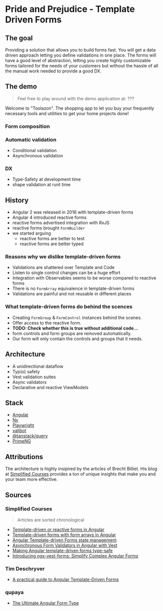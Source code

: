 # Pride and Prejudice - Template Driven Forms

## The goal

Providing a solution that allows you to build forms fast.
You will get a data driven approach letting you define validations in one place.
The forms will have a good level of abstraction, letting you create highly customizable forms tailored for the
needs of your customers but without the hassle of all the manual work needed to provide a good DX.

## The demo
> Feel free to play around with the demo application at: ???

Welcome to "Toolazon".
The shopping app to let you buy your frequently necessary tools and utilities to get your home projects done! 

### Form composition

### Automatic validation

- Conditional validation
- Asynchronous validation

### DX

- Type-Safety at development time
- shape validation at runt time

## History

- Angular 2 was released in 2016 with template-driven forms
- Angular 4 introduced reactive forms
- reactive forms advertised integration with RxJS
- reactive forms brought `FormBuilder`
- we started arguing 
  - reactive forms are better to test
  - reactive forms are better typed

### Reasons why we dislike template-driven forms

- Validations are shattered over Template and Code 
- Listen to single control changes can be a huge effort
- Integration with Observables seems to be worse compared to reactive forms
- There is no `FormArray` equivalence in template-driven forms
- Validations are painful and not reusable in different places

### What template-driven forms do behind the scences

- Creating `FormGroup` & `FormControl` instances behind the scenes.
- Offer access to the reactive form.
- **TODO: Check whether this is true without additional code...**
- form controls and form groups are removed automatically.
- Our form will only contain the controls and groups that it needs.

## Architecture

- A unidirectional dataflow
- Typ(o) safety
- Vest validation suites
- Async validators
- Declarative and reactive ViewModels

## Stack

- [Angular](angular.dev)
- [Nx](nx.dev)
- [Playwright](https://playwright.dev/dotnet/)
- [valibot](https://valibot.dev/api/array/)
- [@tanstack/query](https://tanstack.com/query/latest/docs/framework/angular/overview)
- [PrimeNG](https://primeng.org/)

## Attributions

The architecture is highly insipired by the articles of Brecht Billiet.
His blog at [Simplified Courses](https://www.simplified.courses/) provides a ton of unique insights that make you and your team more effective.

## Sources

### Simplified Courses
> Articles are sorted chronological

- [Template-driven or reactive forms in Angular](https://blog.simplified.courses/template-driven-or-reactive-forms-in-angular/)
- [Template-driven forms with form arrays in Angular](https://blog.simplified.courses/template-driven-forms-with-form-arrays/)
- [Angular Template-driven Forms state management](https://blog.simplified.courses/angular-template-driven-forms-state-management/)
- [Asynchronous Form Validators in Angular with Vest](https://blog.simplified.courses/asynchronous-form-validators-in-angular-with-vest/)
- [Making Angular template-driven forms type-safe](https://blog.simplified.courses/making-angular-template-driven-forms-typesafe/)
- [Introducing ngx-vest-forms: Simplify Complex Angular Forms](https://blog.simplified.courses/introducing-ngx-vest-forms/)

### Tim Deschryver

- [A practical guide to Angular Template-Driven Forms](https://timdeschryver.dev/blog/a-practical-guide-to-angular-template-driven-forms#)

### qupaya

- [The Ultimate Angular Form Type](https://qupaya.com/blog/the-ultimate-angular-form-type/)
